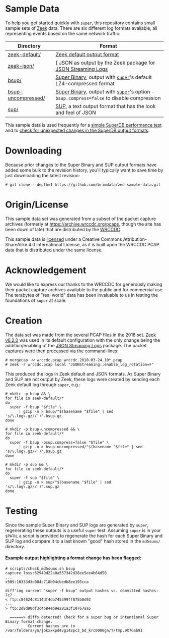 # Sample Data

To help you get started quickly with [`super`](https://zed.brimdata.io/docs/commands/zq), this repository contains small sample sets of [Zeek](https://www.zeek.org/) data. There are six different log formats available, all representing events based on the same network traffic:

| Directory | Format |
|-----------|--------|
| [zeek-default/](zeek-default) | [Zeek default output format](https://docs.zeek.org/en/master/log-formats.html#zeek-tsv-format-logs) |
| [zeek-json/](zeek-json) | [ JSON as output by the Zeek package for [JSON Streaming Logs](https://github.com/corelight/json-streaming-logs) |
| [bsup/](bsup) | [Super Binary](https://zed.brimdata.io/docs/formats/zng), output with [`super`](https://zed.brimdata.io/docs/commands/zq)'s default LZ4-compressed format |
| [bsup-uncompressed/](bsup-uncompressed) | [Super Binary](https://zed.brimdata.io/docs/formats/zng), output with [`super`](https://zed.brimdata.io/docs/commands/zq)'s option `-bsup.compress=false` to disable compression |
| [sup/](sup) | [SUP](https://zed.brimdata.io/docs/formats/zson), a  text output format that has the look and feel of JSON |

This sample data is used frequently for a [simple SuperDB performance test](https://github.com/brimdata/zed/blob/main/performance/README.md) and to [check for unexpected changes in the SuperDB output formats](https://github.com/brimdata/zed/blob/main/scripts/output-check.sh).

# Downloading

Because prior changes to the Super Binary and SUP output formats have added some bulk to the revision history, you'll typically want to save time by just downloading the latest revision:

```
# git clone --depth=1 https://github.com/brimdata/zed-sample-data.git
```

# Origin/License

This sample data set was generated from a subset of the packet capture archives (formerly at https://archive.wrccdc.org/pcaps, though the site has been down of late) that are distributed by the [WRCCDC](https://www.wrccdc.org/).

This sample data is [licensed](LICENSE) under a Creative Commons Attribution-ShareAlike 4.0 International License, as it is built upon the WRCCDC PCAP data that is distributed under the same license.

# Acknowledgement

We would like to express our thanks to the WRCCDC for generously making their packet capture archives available to the public and for commercial use. The terabytes of "real world" data has been invaluable to us in testing the foundations of `super` at scale.

# Creation

The data set was made from the several PCAP files in the 2018 set. [Zeek v6.2.0](https://github.com/zeek/zeek/releases/tag/v6.2.0) was used in its default configuration with the only change being the addition/enabling of the [JSON Streaming Logs](https://github.com/corelight/json-streaming-logs) package. The packet captures were then processed via the command-lines:

```
# mergecap -w wrccdc.pcap wrccdc.2018-03-24.10*.pcap
# zeek -r wrccdc.pcap local "JSONStreaming::enable_log_rotation=F"
```

This produced the logs in Zeek default and JSON formats. As Super Binary and SUP are not output by Zeek, these logs were created by sending each Zeek default log through `super`, e.g.:
```
# mkdir -p bsup && \
for file in zeek-default/*
do
  super -f bsup "$file" \
      | gzip -n > bsup/"$(basename "$file" | sed 's/\.log\.gz//')".bsup.gz
done

# mkdir -p bsup-uncompressed && \
for file in zeek-default/*
do
  super -f bsup -bsup.compress=false "$file" \
      | gzip -n > bsup-uncompressed/"$(basename "$file" | sed 's/\.log\.gz//')".bsup.gz
done

# mkdir -p sup && \
for file in zeek-default/*
do
  super -f sup "$file" \
      | gzip -n > sup/"$(basename "$file" | sed 's/\.log\.gz//')".sup.gz
done
```

# Testing

Since the sample Super Binary and SUP logs are generated by `super`, regenerating these outputs is a useful `super` test. Assuming `super` is in your `$PATH`, a script is provided to regenerate the hash for each Super Binary and SUP log and compare it to a last known "good" hash stored in the `md5sums/` directory.

#### Example output highlighting a format change has been flagged:

```
# scripts/check_md5sums.sh bsup
capture_loss:62949d22a0a557342d28ee5ee4b64d50
...
x509:10333d3d004c718b04cbedb8ee195cca

diff'ing current "super -f bsup" output hashes vs. committed hashes:
7c7
< ftp:c84824c8114df4db745399ff875b0d92
---
> ftp:2d8d90df3c4b84eb9e281a3f10767aa5

  ======> diffs detected! Check for a super bug or intentional Super Binary format change.
          Current hashes are in /var/folders/yn/jbkxxkpd4vg142pc3_bd_krc0000gn/T/tmp.9X7Gab9I
```
